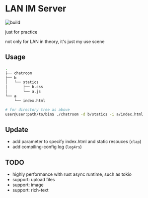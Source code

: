 # LAN IM Server

![build](https://github.com/Tramis/simple-im/actions/workflows/rust.yml/badge.svg)

just for practice

not only for LAN in theory, it's just my use scene

## Usage

```bash
.
├── chatroom
├── b
│   └── statics
│       ├── b.css
│       └── a.js
└── a
    └── index.html

# for directory tree as above
user@user:path/to/bin$ ./chatroom -d b/statics -i a/index.html
```

## Update

- add parameter to specify index.html and static resouces (`clap`)
- add compiling-config log (`log4rs`)

## TODO

- highly performance with rust async runtime, such as tokio
- support: upload files
- support: image
- support: rich-text
